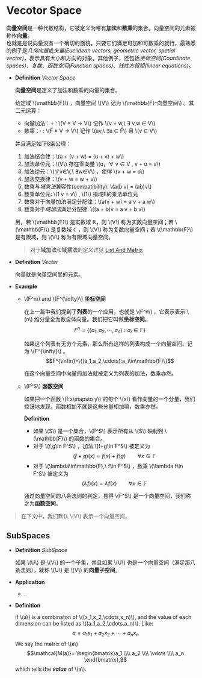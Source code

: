 # Vecotor Space

**向量空间**是一种代数结构，它被定义为带有**加法**和**数乘**的集合。向量空间的元素被称作**向量**。\
也就是是说向量没有一个确切的面貌，只要它们满足可加和可数乘的就行，最熟悉的例子是*几何向量*或*矢量(Euclidean vectors, geometric vector, spatial vector)*，表示具有大小和方向的对象。其他例子，还包括*坐标空间(Coordinate spaces)、复数、函数空间(Function spaces)、线性方程组(linear equations)*。

- **Definition** *Vector Space*

  **向量空间**是定义了加法和数乘的向量的集合。

  给定域 \\(\mathbb{F}\\) ，向量空间 \\(V\\) 记为 \\(\mathbb{F}-向量空间\\) 。其二元运算：

  - 向量加法：+ : \\(V × V → V\\) 记作 \\(v + w,\ ∃ v,w ∈ V\\)
  - 数乘：· : \\(F × V → V\\) 记作 \\(av,\ ∃a ∈ F\\) 且 \\(v ∈ V\\)

  并且满足如下8条公理：

  1. 加法结合律：\\(u + (v + w) = (u + v) + w\\)
  2. 加法单位元：\\(V\\) 存在零向量 \\(o，∀ v ∈ V , v + o = v\\)
  3. 加法逆元：\\(∀v∈V,\ ∃w∈V\\) ，使得 \\(v + w = o\\)
  4. 加法交换律：\\(v + w = w + v\\)
  5. 数乘与*域乘法*兼容性(compatibility): \\(a(b v) = (ab)v\\)
  6. 数乘单位元: \\(1 v = v\\) , \\(1\\) 指域F的乘法单位元
  7. 数乘对于向量加法满足分配律：\\(a(v + w) = a v + a w\\)
  8. 数乘对于*域加法*满足分配律: \\((a + b)v = a v + b v\\)

  另，若 \\(\mathbb{F}\\) 是实数域 ℝ，则 \\(V\\) 称为实数向量空间；若 \\(\mathbb{F}\\) 是复数域 ℂ ，则 \\(V\\) 称为复数向量空间；若 \\(\mathbb{F}\\) 是有限域，则 \\(V\\) 称为有限域向量空间。

  > 对于**域加法**和**域乘法**的定义详见 [List And Matrix](list_and_matrix#beforhand)

- **Definition** *Vector*
  
  向量就是向量空间里的元素。

- **Example**

  - \\(F^n\\) and  \\(F^{\infty}\\) **坐标空间**

    在上一篇中我们提到了**列表**的一个应用，也就是 \\(F^n\\) ，它表示表示 \\(n\\) 维分量全为数全体向量。我们把它叫做**坐标空间**。
    $$F^n=\{(a_1,a_2,\cdots,a_n):a_i\in\mathbb{F}\}$$

    如果这个列表有无穷个元素，那么所有这样的列表构成一个向量空间，记为 \\(F^{\infty}\\) 。
    $$F^{\infin}=\{(a_1,a_2,\cdots):a_i\in\mathbb{F}\}$$

    在这个向量空间中向量的加法就被定义为列表的加法，数乘亦然。
  
  - \\(F^S\\) **函数空间**

    如果把一个函数 \\(f:x\mapsto y\\) 的每个 \\(x\\) 看作向量的一个分量，我们惊讶地发现，函数相加不就是这些分量相加嘛，数乘亦然。

    **Definition**
    - 如果 \\(S\\) 是一个集合，\\(F^S\\) 表示所有从 \\(S\\) 映射到 \\(\mathbb{F}\\) 的函数的集合。
    - 对于 \\(f,g\in F^S\\) ，加法 \\(f+g\in F^S\\) 被定义为
      $$(f+g)(x)=f(x)+f(g)\qquad\forall x\in\mathbb{F}$$
    - 对于 \\(\lambda\in\mathbb{F},\ f\in F^S\\) ，数乘 \\(\lambda f\in F^S\\) 被定义为
      $$(\lambda f)(x)=\lambda f(x)\qquad\forall x\in\mathbb{F}$$

    通过向量空间的八条法则的判定，易得 \\(F^S\\) 是一个向量空间，我们称之为**函数空间**。

> 在下文中，我们默认 \\(V\\) 表示一个向量空间。

## SubSpaces

- **Definition** *SubSpace*

  如果 \\(U\\) 是 \\(V\\) 的一个子集，并且如果 \\(U\\) 也是一个向量空间（满足那八条法则），就称 \\(U\\) 是 \\(V\\) 的**向量子空间**。

- **Application**
  
  - .

- **Definition**

  if \\(a\\) is a combinaton of \\((x_1,x_2,\cdots,x_n)\\), and the value of each dimension can be listed as \\((a_1,a_2,\cdots,a_n)\\). Like:
  $$a = a_1x_1 + a_2x_2 + \cdots + a_nx_n$$
  We say the matrix of \\(a\\)
  $$\mathcal{M(a)}=
  \begin{bmatrix}a_1 \\\\
  a_2 \\\\
  \vdots \\\\
  a_n
  \end{bmatrix},$$
  which tells the ***value*** of \\(a\\).
